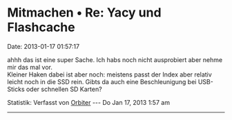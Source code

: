 Mitmachen • Re: Yacy und Flashcache
===================================

Date: 2013-01-17 01:57:17

ahhh das ist eine super Sache. Ich habs noch nicht ausprobiert aber
nehme mir das mal vor.\
Kleiner Haken dabei ist aber noch: meistens passt der Index aber relativ
leicht noch in die SSD rein. Gibts da auch eine Beschleunigung bei
USB-Sticks oder schnellen SD Karten?

Statistik: Verfasst von
[Orbiter](http://forum.yacy-websuche.de/memberlist.php?mode=viewprofile&u=2)
--- Do Jan 17, 2013 1:57 am

------------------------------------------------------------------------
